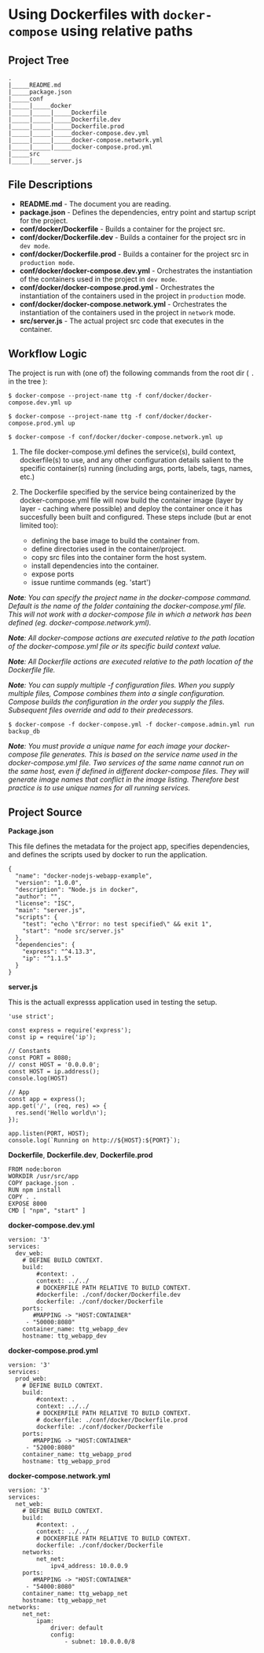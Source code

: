 # Using Dockerfiles with ```docker-compose``` using relative paths

## Project Tree

```
.
|_____README.md
|_____package.json
|_____conf
|_____|_____docker
|_____|_____|_____Dockerfile
|_____|_____|_____Dockerfile.dev
|_____|_____|_____Dockerfile.prod
|_____|_____|_____docker-compose.dev.yml
|_____|_____|_____docker-compose.network.yml
|_____|_____|_____docker-compose.prod.yml
|_____src
|_____|_____server.js
```

## File Descriptions

- __README.md__ - The document you are reading.
- __package.json__ - Defines the dependencies, entry point and startup script for the project.
- __conf/docker/Dockerfile__ - Builds a container for the project src.
- __conf/docker/Dockerfile.dev__ - Builds a container for the project src in ```dev mode```.
- __conf/docker/Dockerfile.prod__ - Builds a container for the project src in ```production mode```.
- __conf/docker/docker-compose.dev.yml__ - Orchestrates the instantiation of the containers used in the project in ```dev mode```.
- __conf/docker/docker-compose.prod.yml__ - Orchestrates the instantiation of the containers used in the project in ```production``` mode.
- __conf/docker/docker-compose.network.yml__ - Orchestrates the instantiation of the containers used in the project in ```network``` mode.
- __src/server.js__ - The actual project src code that executes in the container.

## Workflow Logic

The project is run with (one of) the following commands from the root dir ( ```.``` in the tree ):
```
$ docker-compose --project-name ttg -f conf/docker/docker-compose.dev.yml up

$ docker-compose --project-name ttg -f conf/docker/docker-compose.prod.yml up

$ docker-compose -f conf/docker/docker-compose.network.yml up
```

1) The file docker-compose.yml defines the service(s), build context, dockerfile(s) to use, and any other configuration details salient to the specific container(s) running (including args, ports, labels, tags, names, etc.)

1) The Dockerfile specified by the service being containerized by the docker-compose.yml file will now build the container image (layer by layer - caching where possible) and deploy the container once it has succesfully been built and configured. These steps include (but ar enot limited too):
    - defining the base image to build the container from.
    - define directories used in the container/project.
    - copy src files into the container form the host system.
    - install dependencies into the container.
    - expose ports
    - issue runtime commands (eg. 'start')

*__Note__: You can specify the project name in the docker-compose command. Default is the name of the folder containing the docker-compose.yml file. This will not work with a docker-compose file in which a network has been defined (eg. docker-compose.network.yml).*

*__Note__: All docker-compose actions are executed relative to the path location of the docker-compose.yml file or its specific build context value.*

*__Note__: All Dockerfile actions are executed relative to the path location of the Dockerfile file.*

*__Note__: You can supply multiple -f configuration files. When you supply multiple files, Compose combines them into a single configuration. Compose builds the configuration in the order you supply the files. Subsequent files override and add to their predecessors.*

```
$ docker-compose -f docker-compose.yml -f docker-compose.admin.yml run backup_db
```

*__Note__: You must provide a unique name for each image your docker-compose file generates. This is based on the service name used in the docker-compose.yml file. Two services of the same name cannot run on the same host, even if defined in different docker-compose files. They will generate image names that conflict in the image listing. Therefore best practice is to use unique names for all running services.*

## Project Source

__Package.json__

This file defines the metadata for the project app, specifies dependencies, and defines the scripts used by docker to run the application.

```
{
  "name": "docker-nodejs-webapp-example",
  "version": "1.0.0",
  "description": "Node.js in docker",
  "author": "",
  "license": "ISC",
  "main": "server.js",
  "scripts": {
    "test": "echo \"Error: no test specified\" && exit 1",
    "start": "node src/server.js"
  },
  "dependencies": {
    "express": "^4.13.3",
    "ip": "^1.1.5"
  }
}
```

__server.js__

This is the actuall expresss application used in testing the setup.

```
'use strict';

const express = require('express');
const ip = require('ip');

// Constants
const PORT = 8080;
// const HOST = '0.0.0.0';
const HOST = ip.address();
console.log(HOST)

// App
const app = express();
app.get('/', (req, res) => {
  res.send('Hello world\n');
});

app.listen(PORT, HOST);
console.log(`Running on http://${HOST}:${PORT}`);
```

__Dockerfile__, __Dockerfile.dev__, __Dockerfile.prod__

```
FROM node:boron
WORKDIR /usr/src/app
COPY package.json .
RUN npm install
COPY . .
EXPOSE 8000
CMD [ "npm", "start" ]
```

__docker-compose.dev.yml__

```
version: '3'
services:
  dev_web:
    # DEFINE BUILD CONTEXT.
    build:
        #context: .
        context: ../../
        # DOCKERFILE PATH RELATIVE TO BUILD CONTEXT.
        #dockerfile: ./conf/docker/Dockerfile.dev
        dockerfile: ./conf/docker/Dockerfile
    ports:
       #MAPPING -> "HOST:CONTAINER"
     - "50000:8080"
    container_name: ttg_webapp_dev
    hostname: ttg_webapp_dev
```

__docker-compose.prod.yml__

```
version: '3'
services:
  prod_web:
    # DEFINE BUILD CONTEXT.
    build:
        #context: .
        context: ../../
        # DOCKERFILE PATH RELATIVE TO BUILD CONTEXT.
        # dockerfile: ./conf/docker/Dockerfile.prod
        dockerfile: ./conf/docker/Dockerfile
    ports:
       #MAPPING -> "HOST:CONTAINER"
     - "52000:8080"
    container_name: ttg_webapp_prod
    hostname: ttg_webapp_prod
```

__docker-compose.network.yml__

```
version: '3'
services:
  net_web:
    # DEFINE BUILD CONTEXT.
    build:
        #context: .
        context: ../../
        # DOCKERFILE PATH RELATIVE TO BUILD CONTEXT.
        dockerfile: ./conf/docker/Dockerfile
    networks:
        net_net:
            ipv4_address: 10.0.0.9
    ports:
       #MAPPING -> "HOST:CONTAINER"
     - "54000:8080"
    container_name: ttg_webapp_net
    hostname: ttg_webapp_net
networks:
    net_net:
        ipam:
            driver: default
            config:
                - subnet: 10.0.0.0/8
```
